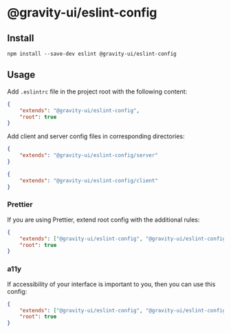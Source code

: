# @gravity-ui/eslint-config

## Install
```
npm install --save-dev eslint @gravity-ui/eslint-config
```

## Usage
Add `.eslintrc` file in the project root with the following content:

```json
{
    "extends": "@gravity-ui/eslint-config",
    "root": true
}
```

Add client and server config files in corresponding directories:

```json
{
    "extends": "@gravity-ui/eslint-config/server"
}
```

```json
{
    "extends": "@gravity-ui/eslint-config/client"
}
```

### Prettier
If you are using Prettier, extend root config with the additional rules:

```json
{
    "extends": ["@gravity-ui/eslint-config", "@gravity-ui/eslint-config/prettier"],
    "root": true
}
```

### a11y
If accessibility of your interface is important to you, then you can use this config:

```json
{
    "extends": ["@gravity-ui/eslint-config", "@gravity-ui/eslint-config/prettier"],
    "root": true
}
```
